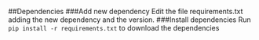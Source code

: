 ##Dependencies
###Add new dependency
Edit the file requirements.txt adding the new dependency and the version.
###Install dependencies
Run `pip install -r requirements.txt` to download the dependencies
